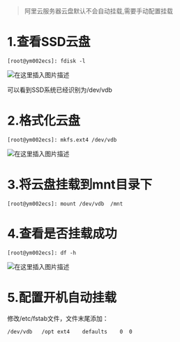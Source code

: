 > 阿里云服务器云盘默认不会自动挂载,需要手动配置挂载
# 1.查看SSD云盘
```
[root@ym002ecs]: fdisk -l
```
![在这里插入图片描述](https://img-blog.csdnimg.cn/14957fe813814ba0b1b9810a9d2f2726.png?x-oss-process=image/watermark,type_ZmFuZ3poZW5naGVpdGk,shadow_10,text_aHR0cHM6Ly9ibG9nLmNzZG4ubmV0L3dlaXhpbl80NDIwNDQ1NA==,size_16,color_FFFFFF,t_70#pic_center)


可以看到SSD系统已经识别为/dev/vdb
# 2.格式化云盘

```
[root@ym002ecs]: mkfs.ext4 /dev/vdb
```
![在这里插入图片描述](https://img-blog.csdnimg.cn/48cd6a5297d84fcc988e2a97c506752f.png?x-oss-process=image/watermark,type_ZmFuZ3poZW5naGVpdGk,shadow_10,text_aHR0cHM6Ly9ibG9nLmNzZG4ubmV0L3dlaXhpbl80NDIwNDQ1NA==,size_16,color_FFFFFF,t_70#pic_center)
# 3.将云盘挂载到mnt目录下
```
[root@ym002ecs]: mount /dev/vdb  /mnt
```
# 4.查看是否挂载成功
```
[root@ym002ecs]: df -h
```
![在这里插入图片描述](https://img-blog.csdnimg.cn/dbbaaff0f298431e9b26374ddf64f204.png#pic_center)
# 5.配置开机自动挂载
修改/etc/fstab文件，文件末尾添加：
```
/dev/vdb   /opt ext4    defaults    0  0 
```
